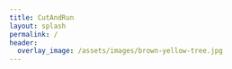 ```yaml
---
title: CutAndRun
layout: splash
permalink: /
header:
  overlay_image: /assets/images/brown-yellow-tree.jpg
---
```

